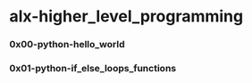 # alx-higher_level_programming

### 0x00-python-hello_world
### 0x01-python-if_else_loops_functions
